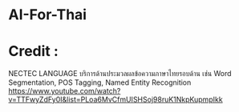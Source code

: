 # AI-For-Thai
# Credit :
NECTEC LANGUAGE บริการด้านประมวลผลข้อความภาษาไทยรอบด้าน เช่น Word Segmentation, POS Tagging, Named Entity Recognition
https://www.youtube.com/watch?v=TTFwyZdFy0I&list=PLoa6MvCfmUISHSoj98ruK1NkpKupmpIkk
